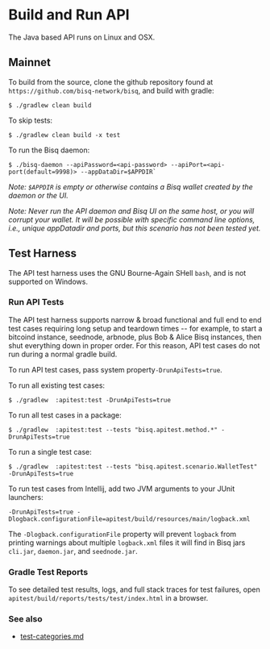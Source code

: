 # Build and Run API

The Java based API runs on Linux and OSX.

## Mainnet

To build from the source, clone the github repository found at `https://github.com/bisq-network/bisq`,
and build with gradle:

    $ ./gradlew clean build

To skip tests:

    $ ./gradlew clean build -x test

To run the Bisq daemon:

    $ ./bisq-daemon --apiPassword=<api-password> --apiPort=<api-port(default=9998)> --appDataDir=$APPDIR`

_Note: `$APPDIR` is empty or otherwise contains a Bisq wallet created by the daemon or the UI._

_Note: Never run the API daemon and Bisq UI on the same host, or you will corrupt your wallet.  It will be possible
with specific command line options, i.e., unique appDatadir and ports, but this scenario has not been tested yet._

## Test Harness

The API test harness uses the GNU Bourne-Again SHell `bash`, and is not supported on Windows.

### Run API Tests

The API test harness supports narrow & broad functional and full end to end test cases requiring
long setup and teardown times -- for example, to start a bitcoind instance, seednode, arbnode, plus Bob & Alice
Bisq instances, then shut everything down in proper order.  For this reason, API test cases do not run during a normal
gradle build.

To run API test cases, pass system property`-DrunApiTests=true`.

To run all existing test cases:

    $ ./gradlew  :apitest:test -DrunApiTests=true

To run all test cases in a package:

    $ ./gradlew  :apitest:test --tests "bisq.apitest.method.*" -DrunApiTests=true

To run a single test case:

    $ ./gradlew  :apitest:test --tests "bisq.apitest.scenario.WalletTest" -DrunApiTests=true

To run test cases from Intellij, add two JVM arguments to your JUnit launchers:

    -DrunApiTests=true -Dlogback.configurationFile=apitest/build/resources/main/logback.xml

The `-Dlogback.configurationFile` property will prevent `logback` from printing warnings about multiple `logback.xml`
files it will find in Bisq jars `cli.jar`, `daemon.jar`, and `seednode.jar`.

### Gradle Test Reports

To see detailed test results, logs, and full stack traces for test failures, open
`apitest/build/reports/tests/test/index.html` in a browser.

### See also

 - [test-categories.md](test-categories.md)

